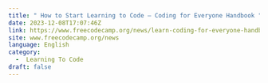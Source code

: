 ```yaml
---
title: " How to Start Learning to Code – Coding for Everyone Handbook "
date: 2023-12-08T17:07:46Z
link: https://www.freecodecamp.org/news/learn-coding-for-everyone-handbook/?utm_medium=RSS&utm_source=news.12bit.vn
site: www.freecodecamp.org/news
language: English
category:
  -  Learning To Code 
draft: false
---
```

